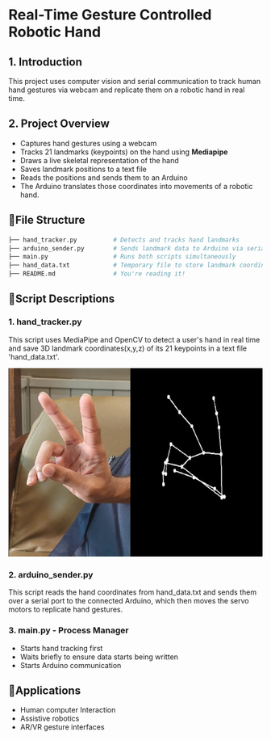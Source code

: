 # Real-Time Gesture Controlled Robotic Hand

## 1. Introduction
This project uses computer vision and serial communication to track human hand gestures via webcam and replicate them on a robotic hand in real time.

## 2. Project Overview
- Captures hand gestures using a webcam
- Tracks 21 landmarks (keypoints) on the hand using **Mediapipe**
- Draws a live skeletal representation of the hand
- Saves landmark positions to a text file
- Reads the positions and sends them to an Arduino
- The Arduino translates those coordinates into movements of a robotic hand. 


## :file_folder:File Structure
 ```bash .
 ├── hand_tracker.py          # Detects and tracks hand landmarks 
├── arduino_sender.py        # Sends landmark data to Arduino via serial 
├── main.py                  # Runs both scripts simultaneously
 ├── hand_data.txt            # Temporary file to store landmark coordinates 
├── README.md                # You're reading it! 
``` 

## :page_with_curl:Script Descriptions
### 1. hand_tracker.py
This script uses MediaPipe and OpenCV to detect a user's hand in real time and save 3D landmark coordinates(x,y,z) of its 21 keypoints in a text file 'hand_data.txt'.

![image](Photos/hand-1.jpg)

### 2. arduino_sender.py
This script reads the hand coordinates from hand_data.txt and sends them over a serial port to the connected Arduino, which then moves the servo motors to replicate hand gestures.

### 3. main.py - Process Manager

- Starts hand tracking first
- Waits briefly to ensure data starts being written
- Starts Arduino communication


## :rocket:Applications
- Human computer Interaction
- Assistive robotics
- AR/VR gesture interfaces